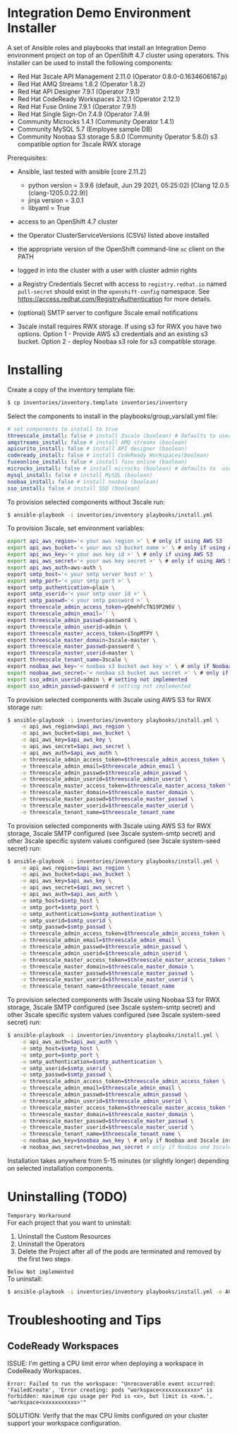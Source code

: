# Integration Demo Environment Installer

A set of Ansible roles and playbooks that install an Integration Demo environment project on top of an OpenShift 4.7 cluster using operators.  This installer can be used to install the following components:
* Red Hat 3scale API Management 2.11.0 (Operator 0.8.0-0.1634606167.p) 
* Red Hat AMQ Streams 1.8.2 (Operator 1.8.2)
* Red Hat API Designer 7.9.1 (Operator 7.9.1)
* Red Hat CodeReady Workspaces 2.12.1 (Operator 2.12.1)
* Red Hat Fuse Online 7.9.1 (Operator 7.9.1)
* Red Hat Single Sign-On 7.4.9 (Operator 7.4.9)
* Community Microcks 1.4.1 (Community Operator 1.4.1)
* Community MySQL 5.7 (Employee sample DB)
* Community Noobaa S3 storage 5.8.0 (Community Operator 5.8.0) s3 compatible option for 3scale RWX storage 

Prerequisites:
* Ansible, last tested with ansible [core 2.11.2] 
    * python version = 3.9.6 (default, Jun 29 2021, 05:25:02) [Clang 12.0.5 (clang-1205.0.22.9)]
    * jinja version = 3.0.1
    * libyaml = True 


* access to an OpenShift 4.7 cluster
* the Operator ClusterServiceVersions (CSVs) listed above installed
* the appropriate version of the OpenShift command-line `oc` client on the PATH
* logged in into the cluster with a user with cluster admin rights
* a Registry Credentials Secret with access to `registry.redhat.io` named `pull-secret` should exist in the `openshift-config` namespace. See https://access.redhat.com/RegistryAuthentication for more details.
* (optional) SMTP server to configure 3scale email notifications
* 3scale install requires RWX storage.  If using s3 for RWX you have two options.  Option 1 - Provide AWS s3 credentials and an existing s3 bucket.  Option 2 - deploy Noobaa s3 role for s3 compatible storage.  
#
# Installing

Create a copy of the inventory template file:
```bash
$ cp inventories/inventory.template inventories/inventory
```

Select the components to install in the playbooks/group_vars/all.yml file:
```yaml
# set components to install to true
threescale_install: false # install 3scale (boolean) # defaults to user/pass = admin/password
amqstreams_install: false # install AMQ streams (boolean)
apicurito_install: false # install API designer (boolean)
codeready_install: false # install CodeReady Workspaces(boolean)
fuseonline_install: false # install fuse online (boolean)
microcks_install: false # install microcks (boolean) # defaults to  user/pass = admin/password
mysql_install: false # install MySQL (boolean)
noobaa_install: false # install noobaa (boolean)
sso_install: false # install SSO (boolean)
```


To provision selected components without 3scale run:
```bash
$ ansible-playbook -i inventories/inventory playbooks/install.yml
```

To provision 3scale, set environment variables:
```bash
export api_aws_region='< your aws region >' \ # only if using AWS S3
export api_aws_bucket='< your aws s3 bucket name >' \ # only if using AWS S3
export api_aws_key='< your aws key id >' \ # only if using AWS S3
export api_aws_secret='< your aws key secret >' \ # only if using AWS S3
export api_aws_auth=aws-auth \
export smtp_host='< your smtp server host >' \ 
export smtp_port='< your smtp port >' \
export smtp_authentication=plain \
export smtp_userid='< your smtp user id >' \
export smtp_passwd='< your smtp password >' \
export threescale_admin_access_token=yQmehFcTN19P2N6V \
export threescale_admin_email='' \
export threescale_admin_passwd=password \
export threescale_admin_userid=admin \
export threescale_master_access_token=i5npMTPY \
export threescale_master_domain=3scale-master \
export threescale_master_passwd=password \
export threescale_master_userid=master \
export threescale_tenant_name=3scale \
export noobaa_aws_key='< noobaa s3 bucket aws key >' \ # only if Noobaa and 3scale installed separately
export noobaa_aws_secret='< noobaa s3 bucket aws secret >' \ # only if Noobaa and 3scale installed separately
export sso_admin_userid=admin \ # setting not implemented
export sso_admin_passwd=password # setting not implemented
```

To provision selected components with 3scale using AWS S3 for RWX storage run:
```bash
$ ansible-playbook -i inventories/inventory playbooks/install.yml \
    -e api_aws_region=$api_aws_region \
    -e api_aws_bucket=$api_aws_bucket \
    -e api_aws_key=$api_aws_key \
    -e api_aws_secret=$api_aws_secret \
    -e api_aws_auth=$api_aws_auth \
    -e threescale_admin_access_token=$threescale_admin_access_token \
    -e threescale_admin_email=$threescale_admin_email \
    -e threescale_admin_passwd=$threescale_admin_passwd \
    -e threescale_admin_userid=$threescale_admin_userid \
    -e threescale_master_access_token=$threescale_master_access_token \
    -e threescale_master_domain=$threescale_master_domain \
    -e threescale_master_passwd=$threescale_master_passwd \
    -e threescale_master_userid=$threescale_master_userid \
    -e threescale_tenant_name=$threescale_tenant_name
```

To provision selected components with 3scale using AWS S3 for RWX storage, 3scale SMTP configured (see 3scale system-smtp secret) and other 3scale specific system values configured (see 3scale system-seed secret) run:
```bash
$ ansible-playbook -i inventories/inventory playbooks/install.yml \
    -e api_aws_region=$api_aws_region \
    -e api_aws_bucket=$api_aws_bucket \
    -e api_aws_key=$api_aws_key \
    -e api_aws_secret=$api_aws_secret \
    -e api_aws_auth=$api_aws_auth \
    -e smtp_host=$smtp_host \
    -e smtp_port=$smtp_port \
    -e smtp_authentication=$smtp_authentication \
    -e smtp_userid=$smtp_userid \
    -e smtp_passwd=$smtp_passwd \
    -e threescale_admin_access_token=$threescale_admin_access_token \
    -e threescale_admin_email=$threescale_admin_email \
    -e threescale_admin_passwd=$threescale_admin_passwd \
    -e threescale_admin_userid=$threescale_admin_userid \
    -e threescale_master_access_token=$threescale_master_access_token \
    -e threescale_master_domain=$threescale_master_domain \
    -e threescale_master_passwd=$threescale_master_passwd \
    -e threescale_master_userid=$threescale_master_userid \
    -e threescale_tenant_name=$threescale_tenant_name
```

To provision selected components with 3scale using Noobaa S3 for RWX storage, 3scale SMTP configured (see 3scale system-smtp secret) and other 3scale specific system values configured (see 3scale system-seed secret) run:
```bash
$ ansible-playbook -i inventories/inventory playbooks/install.yml \
    -e api_aws_auth=$api_aws_auth \
    -e smtp_host=$smtp_host \
    -e smtp_port=$smtp_port \
    -e smtp_authentication=$smtp_authentication \
    -e smtp_userid=$smtp_userid \
    -e smtp_passwd=$smtp_passwd \
    -e threescale_admin_access_token=$threescale_admin_access_token \
    -e threescale_admin_email=$threescale_admin_email \
    -e threescale_admin_passwd=$threescale_admin_passwd \
    -e threescale_admin_userid=$threescale_admin_userid \
    -e threescale_master_access_token=$threescale_master_access_token \
    -e threescale_master_domain=$threescale_master_domain \
    -e threescale_master_passwd=$threescale_master_passwd \
    -e threescale_master_userid=$threescale_master_userid \
    -e threescale_tenant_name=$threescale_tenant_name \
    -e noobaa_aws_key=$noobaa_aws_key \ # only if Noobaa and 3scale installed separately
    -e noobaa_aws_secret=$noobaa_aws_secret # only if Noobaa and 3scale installed separately
```


Installation takes anywhere from 5-15 minutes (or slightly longer) depending on selected installation components.
  
#
# Uninstalling (TODO)

```Temporary Workaround```  
For each project that you want to uninstall:
1. Uninstall the Custom Resources
2. Uninstall the Operators
3. Delete the Project after all of the pods are terminated and removed by the first two steps

```Below Not implemented```  
To uninstall:
```bash
$ ansible-playbook -i inventories/inventory playbooks/install.yml -e ACTION=uninstall
```
#
# Troubleshooting and Tips


## CodeReady Workspaces

ISSUE:  I'm getting a CPU limit error when deploying a workspace in CodeReady Workspaces.

```Error: Failed to run the workspace: "Unrecoverable event occurred: 'FailedCreate', 'Error creating: pods "workspace<xxxxxxxxxxx>" is forbidden: maximum cpu usage per Pod is <x>, but limit is <x>m.', 'workspace<xxxxxxxxxxx>'"```

SOLUTION:  Verify that the max CPU limits configured on your cluster support your workspace configuration.
```
